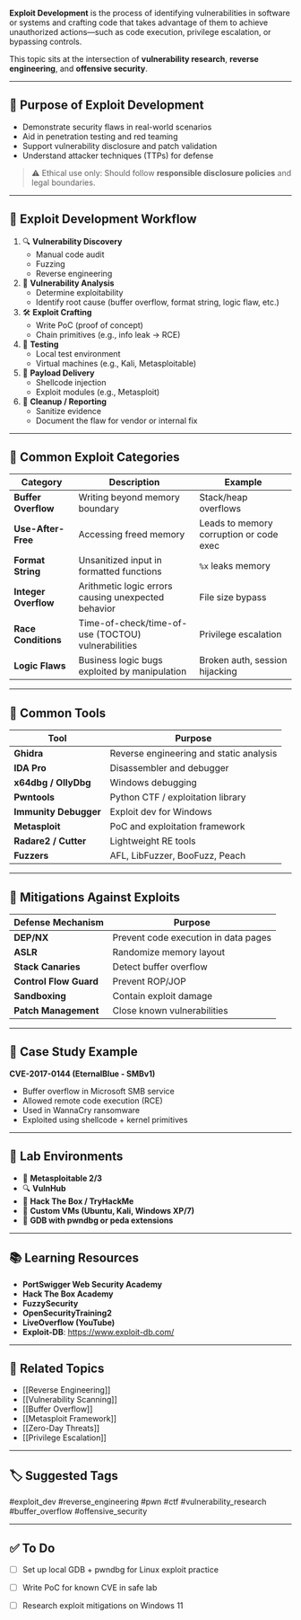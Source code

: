 **Exploit Development** is the process of identifying vulnerabilities in software or systems and crafting code that takes advantage of them to achieve unauthorized actions—such as code execution, privilege escalation, or bypassing controls.

This topic sits at the intersection of **vulnerability research**, **reverse engineering**, and **offensive security**.

---

## 🎯 Purpose of Exploit Development

- Demonstrate security flaws in real-world scenarios
- Aid in penetration testing and red teaming
- Support vulnerability disclosure and patch validation
- Understand attacker techniques (TTPs) for defense

> ⚠️ Ethical use only: Should follow **responsible disclosure policies** and legal boundaries.

---

## 🧱 Exploit Development Workflow

1. 🔍 **Vulnerability Discovery**
   - Manual code audit
   - Fuzzing
   - Reverse engineering
2. 🔬 **Vulnerability Analysis**
   - Determine exploitability
   - Identify root cause (buffer overflow, format string, logic flaw, etc.)
3. 🛠 **Exploit Crafting**
   - Write PoC (proof of concept)
   - Chain primitives (e.g., info leak → RCE)
4. 🧪 **Testing**
   - Local test environment
   - Virtual machines (e.g., Kali, Metasploitable)
5. 🎯 **Payload Delivery**
   - Shellcode injection
   - Exploit modules (e.g., Metasploit)
6. 🔐 **Cleanup / Reporting**
   - Sanitize evidence
   - Document the flaw for vendor or internal fix

---

## 🧠 Common Exploit Categories

| Category               | Description                                                   | Example                                   |
|------------------------|---------------------------------------------------------------|-------------------------------------------|
| **Buffer Overflow**     | Writing beyond memory boundary                                | Stack/heap overflows                      |
| **Use-After-Free**      | Accessing freed memory                                       | Leads to memory corruption or code exec   |
| **Format String**       | Unsanitized input in formatted functions                     | `%x` leaks memory                         |
| **Integer Overflow**    | Arithmetic logic errors causing unexpected behavior          | File size bypass                          |
| **Race Conditions**     | Time-of-check/time-of-use (TOCTOU) vulnerabilities           | Privilege escalation                      |
| **Logic Flaws**         | Business logic bugs exploited by manipulation                | Broken auth, session hijacking            |

---

## 🧰 Common Tools

| Tool               | Purpose                              |
|--------------------|--------------------------------------|
| **Ghidra**          | Reverse engineering and static analysis |
| **IDA Pro**         | Disassembler and debugger            |
| **x64dbg / OllyDbg**| Windows debugging                    |
| **Pwntools**        | Python CTF / exploitation library    |
| **Immunity Debugger**| Exploit dev for Windows             |
| **Metasploit**      | PoC and exploitation framework       |
| **Radare2 / Cutter**| Lightweight RE tools                 |
| **Fuzzers**         | AFL, LibFuzzer, BooFuzz, Peach       |

---

## 🔐 Mitigations Against Exploits

| Defense Mechanism     | Purpose                             |
|------------------------|-------------------------------------|
| **DEP/NX**             | Prevent code execution in data pages |
| **ASLR**               | Randomize memory layout             |
| **Stack Canaries**     | Detect buffer overflow              |
| **Control Flow Guard** | Prevent ROP/JOP                     |
| **Sandboxing**         | Contain exploit damage              |
| **Patch Management**   | Close known vulnerabilities         |

---

## 📘 Case Study Example

**CVE-2017-0144 (EternalBlue - SMBv1)**
- Buffer overflow in Microsoft SMB service
- Allowed remote code execution (RCE)
- Used in WannaCry ransomware
- Exploited using shellcode + kernel primitives

---

## 🧪 Lab Environments

- 🔁 **Metasploitable 2/3**
- 🔍 **VulnHub**
- 🧱 **Hack The Box / TryHackMe**
- 🐧 **Custom VMs (Ubuntu, Kali, Windows XP/7)**
- 🔬 **GDB with pwndbg or peda extensions**

---

## 📚 Learning Resources

- **PortSwigger Web Security Academy**
- **Hack The Box Academy**
- **FuzzySecurity**
- **OpenSecurityTraining2**
- **LiveOverflow (YouTube)**
- **Exploit-DB**: https://www.exploit-db.com/

---

## 🔗 Related Topics

- [[Reverse Engineering]]
- [[Vulnerability Scanning]]
- [[Buffer Overflow]]
- [[Metasploit Framework]]
- [[Zero-Day Threats]]
- [[Privilege Escalation]]

---

## 🏷 Suggested Tags

#exploit_dev #reverse_engineering #pwn #ctf #vulnerability_research #buffer_overflow #offensive_security

---

## ✅ To Do

- [ ] Set up local GDB + pwndbg for Linux exploit practice
- [ ] Write PoC for known CVE in safe lab
- [ ] Research exploit mitigations on Windows 11

